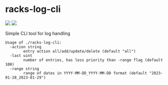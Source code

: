 # racks-log-cli

![](https://img.shields.io/badge/go-1.18-%230ea5e9) ![](https://img.shields.io/badge/mongo--driver-1.11.1-%230ea5e9)

Simple CLI tool for log handling

```
Usage of ./racks-log-cli:
  -action string
    	entry action all/add/update/delete (default "all")
  -last uint
    	number of entries, has less priority than -range flag (default 100)
  -range string
    	range of dates in YYYY-MM-DD_YYYY-MM-DD format (default "2023-01-28_2023-01-29")
```